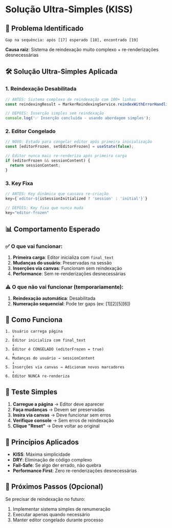 # Solução Ultra-Simples (KISS)

## 🎯 **Problema Identificado**

```
Gap na sequência: após [17] esperado [18], encontrado [19]
```

**Causa raiz**: Sistema de reindexação muito complexo + re-renderizações desnecessárias

## 🛠️ **Solução Ultra-Simples Aplicada**

### 1. **Reindexação Desabilitada**
```javascript
// ANTES: Sistema complexo de reindexação com 100+ linhas
const reindexingResult = MarkerReindexingService.reindexWithErrorHandling(...)

// DEPOIS: Inserção simples sem reindexação
console.log('✅ Inserção concluída - usando abordagem simples');
```

### 2. **Editor Congelado**
```javascript
// NOVO: Estado para congelar editor após primeira inicialização
const [editorFrozen, setEditorFrozen] = useState(false);

// Editor nunca mais re-renderiza após primeira carga
if (editorFrozen && sessionContent) {
  return sessionContent;
}
```

### 3. **Key Fixa**
```javascript
// ANTES: Key dinâmica que causava re-criação
key={`editor-${isSessionInitialized ? 'session' : 'initial'}`}

// DEPOIS: Key fixa que nunca muda
key="editor-frozen"
```

## 📊 **Comportamento Esperado**

### ✅ **O que vai funcionar:**
1. **Primeira carga**: Editor inicializa com `final_text`
2. **Mudanças do usuário**: Preservadas na sessão
3. **Inserções via canvas**: Funcionam sem reindexação
4. **Performance**: Sem re-renderizações desnecessárias

### ⚠️ **O que não vai funcionar (temporariamente):**
1. **Reindexação automática**: Desabilitada
2. **Numeração sequencial**: Pode ter gaps (ex: [1][2][5][6])

## 🔧 **Como Funciona**

```
1. Usuário carrega página
   ↓
2. Editor inicializa com final_text
   ↓
3. Editor é CONGELADO (editorFrozen = true)
   ↓
4. Mudanças do usuário → sessionContent
   ↓
5. Inserções via canvas → Adicionam novos marcadores
   ↓
6. Editor NUNCA re-renderiza
```

## 🧪 **Teste Simples**

1. **Carregue a página** → Editor deve aparecer
2. **Faça mudanças** → Devem ser preservadas
3. **Insira via canvas** → Deve funcionar sem erros
4. **Verifique console** → Sem erros de reindexação
5. **Clique "Reset"** → Deve voltar ao original

## 🎯 **Princípios Aplicados**

- **KISS**: Máxima simplicidade
- **DRY**: Eliminação de código complexo
- **Fail-Safe**: Se algo der errado, não quebra
- **Performance First**: Zero re-renderizações desnecessárias

## 📝 **Próximos Passos (Opcional)**

Se precisar de reindexação no futuro:
1. Implementar sistema simples de renumeração
2. Executar apenas quando necessário
3. Manter editor congelado durante processo